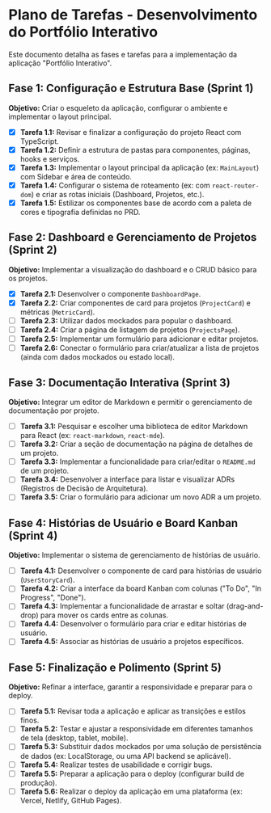 # Plano de Tarefas - Desenvolvimento do Portfólio Interativo

Este documento detalha as fases e tarefas para a implementação da aplicação "Portfólio Interativo".

## Fase 1: Configuração e Estrutura Base (Sprint 1)

**Objetivo:** Criar o esqueleto da aplicação, configurar o ambiente e implementar o layout principal.

- [x] **Tarefa 1.1:** Revisar e finalizar a configuração do projeto React com TypeScript.
- [x] **Tarefa 1.2:** Definir a estrutura de pastas para componentes, páginas, hooks e serviços.
- [x] **Tarefa 1.3:** Implementar o layout principal da aplicação (ex: `MainLayout`) com Sidebar e área de conteúdo.
- [x] **Tarefa 1.4:** Configurar o sistema de roteamento (ex: com `react-router-dom`) e criar as rotas iniciais (Dashboard, Projetos, etc.).
- [x] **Tarefa 1.5:** Estilizar os componentes base de acordo com a paleta de cores e tipografia definidas no PRD.

## Fase 2: Dashboard e Gerenciamento de Projetos (Sprint 2)

**Objetivo:** Implementar a visualização do dashboard e o CRUD básico para os projetos.

- [x] **Tarefa 2.1:** Desenvolver o componente `DashboardPage`.
- [x] **Tarefa 2.2:** Criar componentes de card para projetos (`ProjectCard`) e métricas (`MetricCard`).
- [ ] **Tarefa 2.3:** Utilizar dados mockados para popular o dashboard.
- [ ] **Tarefa 2.4:** Criar a página de listagem de projetos (`ProjectsPage`).
- [ ] **Tarefa 2.5:** Implementar um formulário para adicionar e editar projetos.
- [ ] **Tarefa 2.6:** Conectar o formulário para criar/atualizar a lista de projetos (ainda com dados mockados ou estado local).

## Fase 3: Documentação Interativa (Sprint 3)

**Objetivo:** Integrar um editor de Markdown e permitir o gerenciamento de documentação por projeto.

- [ ] **Tarefa 3.1:** Pesquisar e escolher uma biblioteca de editor Markdown para React (ex: `react-markdown`, `react-mde`).
- [ ] **Tarefa 3.2:** Criar a seção de documentação na página de detalhes de um projeto.
- [ ] **Tarefa 3.3:** Implementar a funcionalidade para criar/editar o `README.md` de um projeto.
- [ ] **Tarefa 3.4:** Desenvolver a interface para listar e visualizar ADRs (Registros de Decisão de Arquitetura).
- [ ] **Tarefa 3.5:** Criar o formulário para adicionar um novo ADR a um projeto.

## Fase 4: Histórias de Usuário e Board Kanban (Sprint 4)

**Objetivo:** Implementar o sistema de gerenciamento de histórias de usuário.

- [ ] **Tarefa 4.1:** Desenvolver o componente de card para histórias de usuário (`UserStoryCard`).
- [ ] **Tarefa 4.2:** Criar a interface da board Kanban com colunas ("To Do", "In Progress", "Done").
- [ ] **Tarefa 4.3:** Implementar a funcionalidade de arrastar e soltar (drag-and-drop) para mover os cards entre as colunas.
- [ ] **Tarefa 4.4:** Desenvolver o formulário para criar e editar histórias de usuário.
- [ ] **Tarefa 4.5:** Associar as histórias de usuário a projetos específicos.

## Fase 5: Finalização e Polimento (Sprint 5)

**Objetivo:** Refinar a interface, garantir a responsividade e preparar para o deploy.

- [ ] **Tarefa 5.1:** Revisar toda a aplicação e aplicar as transições e estilos finos.
- [ ] **Tarefa 5.2:** Testar e ajustar a responsividade em diferentes tamanhos de tela (desktop, tablet, mobile).
- [ ] **Tarefa 5.3:** Substituir dados mockados por uma solução de persistência de dados (ex: LocalStorage, ou uma API backend se aplicável).
- [ ] **Tarefa 5.4:** Realizar testes de usabilidade e corrigir bugs.
- [ ] **Tarefa 5.5:** Preparar a aplicação para o deploy (configurar build de produção).
- [ ] **Tarefa 5.6:** Realizar o deploy da aplicação em uma plataforma (ex: Vercel, Netlify, GitHub Pages).
